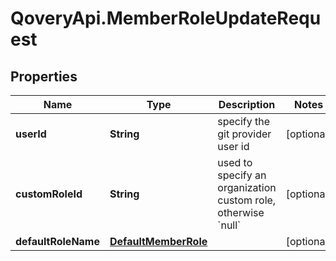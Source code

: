 # QoveryApi.MemberRoleUpdateRequest

## Properties

Name | Type | Description | Notes
------------ | ------------- | ------------- | -------------
**userId** | **String** | specify the git provider user id | [optional] 
**customRoleId** | **String** | used to specify an organization custom role, otherwise &#x60;null&#x60; | [optional] 
**defaultRoleName** | [**DefaultMemberRole**](DefaultMemberRole.md) |  | [optional] 


